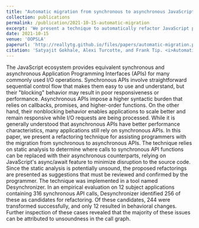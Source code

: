 ```yaml
---
title: "Automatic migration from synchronous to asynchronous JavaScript APIs"
collection: publications
permalink: /publication/2021-10-15-automatic-migration
excerpt: 'We present a technique to automatically refactor JavaScript programs using asynchronous APIs to use their asynchronous equivalents using promise-based asynchrony. While the technique is unsound, very few refactoring suggestions resulted in behavioral differences.'
date: 2021-10-15
venue: 'OOPSLA'
paperurl: 'http://reallytg.github.io/files/papers/automatic-migration.pdf'
citation: 'Satyajit Gokhale, Alexi Turcotte, and Frank Tip. <i>Automatic Migration from Synchronous to Asynchronous JavaScript APIs</i>. Proc. ACM Program. Lang. 5, OOPSLA, Article 160 (October 2021), 27 pages.'
---
```


The JavaScript ecosystem provides equivalent synchronous and asynchronous Application Programming Interfaces (APIs) for many commonly used I/O operations. Synchronous APIs involve straightforward sequential control flow that makes them easy to use and understand, but their "blocking" behavior may result in poor responsiveness or performance. Asynchronous APIs impose a higher syntactic burden that relies on callbacks, promises, and higher-order functions. On the other hand, their nonblocking behavior enables applications to scale better and remain responsive while I/O requests are being processed. While it is generally understood that asynchronous APIs have better performance characteristics, many applications still rely on synchronous APIs. In this paper, we present a refactoring technique for assisting programmers with the migration from synchronous to asynchronous APIs. The technique relies on static analysis to determine where calls to synchronous API functions can be replaced with their asynchronous counterparts, relying on JavaScript's async/await feature to minimize disruption to the source code. Since the static analysis is potentially unsound, the proposed refactorings are presented as suggestions that must be reviewed and confirmed by the programmer. The technique was implemented in a tool named Desynchronizer. In an empirical evaluation on 12 subject applications containing 316 synchronous API calls, Desynchronizer identified 256 of these as candidates for refactoring. Of these candidates, 244 were transformed successfully, and only 12 resulted in behavioral changes. Further inspection of these cases revealed that the majority of these issues can be attributed to unsoundness in the call graph.